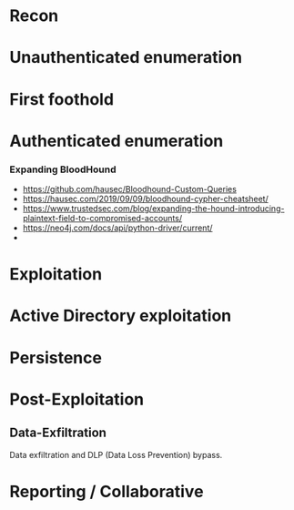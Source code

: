 # Recon

# Unauthenticated enumeration

# First foothold

# Authenticated enumeration

### Expanding BloodHound
- https://github.com/hausec/Bloodhound-Custom-Queries
- https://hausec.com/2019/09/09/bloodhound-cypher-cheatsheet/
- https://www.trustedsec.com/blog/expanding-the-hound-introducing-plaintext-field-to-compromised-accounts/
- https://neo4j.com/docs/api/python-driver/current/
- 
# Exploitation

# Active Directory exploitation

# Persistence

# Post-Exploitation

## Data-Exfiltration
Data exfiltration and DLP (Data Loss Prevention) bypass.

# Reporting / Collaborative
